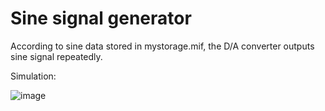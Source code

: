 # Sine signal generator


According to sine data stored in mystorage.mif, the D/A converter outputs sine signal repeatedly.

Simulation:

![image](https://github.com/hengruiZ/)